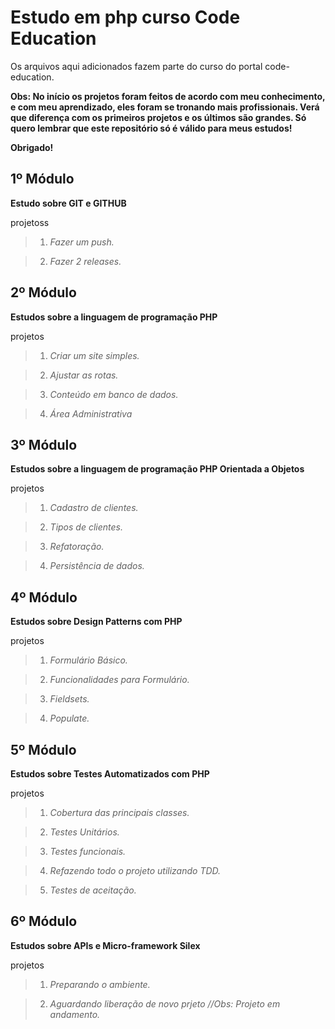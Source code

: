 Estudo em php curso Code Education
======================================

Os arquivos aqui adicionados fazem parte do curso do portal code-education.

**Obs: No início os projetos foram feitos de acordo com meu conhecimento, e com meu aprendizado, eles foram se tronando mais profissionais. Verá que diferença com os primeiros projetos e os últimos são grandes. Só quero lembrar que este repositório só é válido para meus estudos!**

**Obrigado!**

1º Módulo
-----------

**Estudo sobre GIT e GITHUB**

projetoss
>1. *Fazer um push.*

>2. *Fazer 2 releases.*


2º Módulo
-----------

**Estudos sobre a linguagem de programação PHP**

projetos
>1. *Criar um site simples.*

>2. *Ajustar as rotas.*

>3. *Conteúdo em banco de dados.*

>4. *Área Administrativa*


3º Módulo
-----------

**Estudos sobre a linguagem de programação PHP Orientada a Objetos**

projetos
>1. *Cadastro de clientes.*

>2. *Tipos de clientes.*

>3. *Refatoração.*

>4. *Persistência de dados.*

4º Módulo
-----------

**Estudos sobre Design Patterns com PHP**

projetos
>1. *Formulário Básico.*

>2. *Funcionalidades para Formulário.*

>3. *Fieldsets.*

>4. *Populate.*

5º Módulo
-----------

**Estudos sobre Testes Automatizados com PHP**

projetos
>1. *Cobertura das principais classes.*

>2. *Testes Unitários.*

>3. *Testes funcionais.*

>4. *Refazendo todo o projeto utilizando TDD.*

>5. *Testes de aceitação.*

6º Módulo
-----------

**Estudos sobre APIs e Micro-framework Silex**

projetos
>1. *Preparando o ambiente.*

>2. *Aguardando liberação de novo prjeto //Obs: Projeto em andamento.*